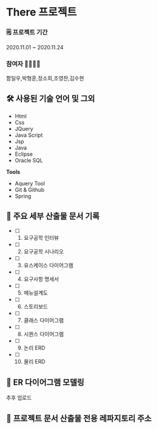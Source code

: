 # There 프로젝트

### 🗒 프로젝트 기간 
2020.11.01 ~ 2020.11.24  

### 참여자 🙍‍♀️🙍‍♂️
함일우,박형훈,정소희,조영찬,김수현


## 🛠 사용된 기술 언어 및 그외
- Html
- Css
- JQuery
- Java Script
- Jsp
- Java
- Eclipse
- Oracle SQL

**Tools**
- Aquery Tool
- Git & Github  
- Spring

## 📌 주요 세부 산출물 문서 기록
- [ ] 1) 요구공학 인터뷰
- [ ] 2) 요구공학 시나리오
- [ ] 3) 유스케이스 다이어그램
- [ ] 4) 요구사항 명세서
- [ ] 5) 메뉴설계도
- [ ] 6) 스토리보드
- [ ] 7) 클래스 다이어그램
- [ ] 8) 시퀀스 다이어그램
- [ ] 9) 논리 ERD
- [ ] 10) 물리 ERD  

## 🔗 ER 다이어그램 모델링
추후 업로드 

## 🔗 프로젝트 문서 산출물 전용 레파지토리 주소



